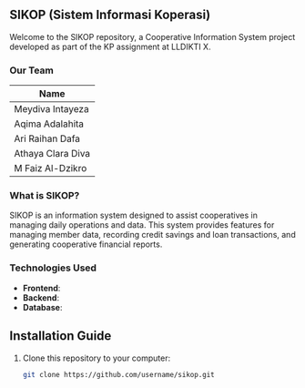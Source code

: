 ## SIKOP (Sistem Informasi Koperasi)

Welcome to the SIKOP repository, a Cooperative Information System project developed as part of the KP assignment at LLDIKTI X. 

### Our Team

|        Name        | 
|--------------------|
| Meydiva Intayeza   | 
| Aqima Adalahita    | 
| Ari Raihan Dafa    | 
| Athaya Clara Diva  | 
| M Faiz Al-Dzikro   | 

### What is SIKOP?

SIKOP is an information system designed to assist cooperatives in managing daily operations and data. This system provides features for managing member data, recording credit savings and loan transactions, and generating cooperative financial reports.

### Technologies Used

- **Frontend**: 
- **Backend**: 
- **Database**: 

## Installation Guide

1. Clone this repository to your computer:
   ```bash
   git clone https://github.com/username/sikop.git
